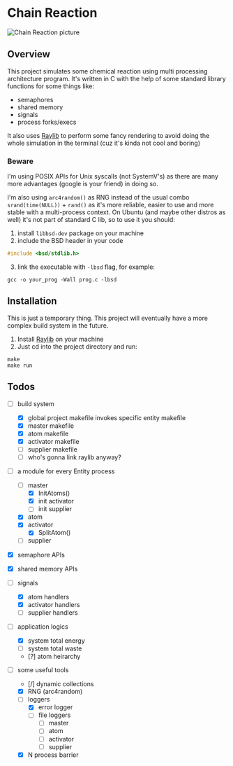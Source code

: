 # Chain Reaction
![Chain Reaction picture](https://chemistrytalk.org/wp-content/uploads/2023/03/640px-NuclearReaction.svg-1.png)

## Overview
This project simulates some chemical reaction using multi processing architecture program. It's written in C with the help of some standard library functions for some things like:
- semaphores
- shared memory
- signals
- process forks/execs

It also uses [Raylib](https://github.com/raysan5/raylib) to perform some fancy rendering to avoid doing the whole simulation in the terminal (cuz it's kinda not cool and boring)

### Beware
I'm using POSIX APIs for Unix syscalls (not SystemV's) as there are many more advantages (google is your friend) in doing so. 

I'm also using `arc4random()` as RNG instead of the usual combo `srand(time(NULL))` + `rand()` as it's more reliable, easier to use and more stable with a multi-process context. On Ubuntu (and maybe other distros as well) it's not part of standard C lib, so to use it you should:
1. install `libbsd-dev` package on your machine
2. include the BSD header in your code
```c 
#include <bsd/stdlib.h>
```
3. link the executable with `-lbsd` flag, for example:
```shell
gcc -o your_prog -Wall prog.c -lbsd
```

## Installation
This is just a temporary thing. This project will eventually have a more complex build system in the future.

1. Install [Raylib](https://github.com/raysan5/raylib) on your machine
2. Just cd into the project directory and run:
```shell
make
make run
```

## Todos
- [ ] build system
    - [X] global project makefile invokes specific entity makefile
    - [X] master makefile
    - [X] atom makefile
    - [X] activator makefile
    - [ ] supplier makefile
    - [ ] who's gonna link raylib anyway?

- [ ] a module for every Entity process
    - [ ] master
        - [X] InitAtoms()
        - [X] init activator
        - [ ] init supplier
    - [X] atom
    - [X] activator
        - [X] SplitAtom()
    - [ ] supplier

- [X] semaphore APIs

- [X] shared memory APIs

- [ ] signals
    - [X] atom handlers
    - [X] activator handlers
    - [ ] supplier handlers

- [ ] application logics
    - [X] system total energy
    - [ ] system total waste
    - [?] atom heirarchy

- [ ] some useful tools
    - [/] dynamic collections
    - [X] RNG (arc4random)
    - [ ] loggers
        - [X] error logger
        - [ ] file loggers
            - [ ] master
            - [ ] atom
            - [ ] activator
            - [ ] supplier
    - [X] N process barrier
